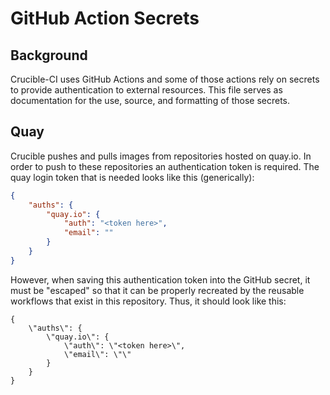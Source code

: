 # GitHub Action Secrets

## Background

Crucible-CI uses GitHub Actions and some of those actions rely on secrets to provide authentication to external resources.  This file serves as documentation for the use, source, and formatting of those secrets.

## Quay

Crucible pushes and pulls images from repositories hosted on quay.io.  In order to push to these repositories an authentication token is required.  The quay login token that is needed looks like this (generically):

```json
{
    "auths": {
        "quay.io": {
            "auth": "<token here>",
            "email": ""
        }
    }
}
```

However, when saving this authentication token into the GitHub secret, it must be "escaped" so that it can be properly recreated by the reusable workflows that exist in this repository.  Thus, it should look like this:

```
{
    \"auths\": {
        \"quay.io\": {
            \"auth\": \"<token here>\",
            \"email\": \"\"
        }
    }
}
```
